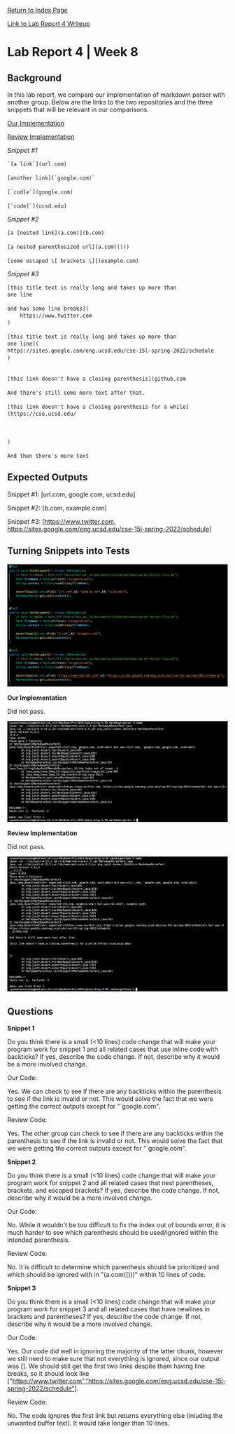 [Return to Index Page](https://andrewonozuka.github.io/cse15l-lab-reports/index)

[Link to Lab Report 4 Writeup](https://docs.google.com/document/d/1q7HzkBHREFiAFCbs5-SdMA8vxfdkV2vxAqGMB-haE5U/edit?usp=sharing)

# Lab Report 4 | Week 8

## Background

In this lab report, we compare our implementation of markdown parser with another group. Below are the links to the two repositories and the three snippets that will be relevant in our comparisons.

[Our Implementation](https://github.com/andrewonozuka/markdown-parser)

[Review Implementation](https://github.com/HantianLin/markdown-parser)

*Snippet #1*
```
`[a link`](url.com)

[another link](`google.com)`

[`cod[e`](google.com)

[`code]`](ucsd.edu)
```

*Snippet #2*
```
[a [nested link](a.com)](b.com)

[a nested parenthesized url](a.com(()))

[some escaped \[ brackets \]](example.com)
```

*Snippet #3*
```
[this title text is really long and takes up more than 
one line

and has some line breaks](
    https://www.twitter.com
)

[this title text is really long and takes up more than 
one line](
https://sites.google.com/eng.ucsd.edu/cse-15l-spring-2022/schedule
)


[this link doesn't have a closing parenthesis](github.com

And there's still some more text after that.

[this link doesn't have a closing parenthesis for a while](https://cse.ucsd.edu/



)

And then there's more text
```

## Expected Outputs

Snippet #1: [url.com, google.com, ucsd.edu]

Snippet #2: [b.com, example.com]

Snippet #3: [https://www.twitter.com, https://sites.google.com/eng.ucsd.edu/cse-15l-spring-2022/schedule]

## Turning Snippets into Tests

![](https://github.com/andrewonozuka/cse15l-lab-reports/blob/main/ss-lr4/Screen%20Shot%202022-05-22%20at%2014.44.15.png?raw=true)

**Our Implementation**

Did not pass.

![](https://github.com/andrewonozuka/cse15l-lab-reports/blob/main/ss-lr4/Screen%20Shot%202022-05-22%20at%2014.52.47.png?raw=true)

**Review Implementation**

Did not pass.

![](https://github.com/andrewonozuka/cse15l-lab-reports/blob/main/ss-lr4/Screen%20Shot%202022-05-22%20at%2014.47.47.png?raw=true)

## Questions

**Snippet 1**

Do you think there is a small (<10 lines) code change that will make your program work for snippet 1 and all related cases that use inline code with backticks? If yes, describe the code change. If not, describe why it would be a more involved change.

Our Code:

Yes. We can check to see if there are any backticks within the parenthesis to see if the link is invalid or not. This would solve the fact that we were getting the correct outputs except for "`google.com".

Review Code:

Yes. The other group can check to see if there are any backticks within the parenthesis to see if the link is invalid or not. This would solve the fact that we were getting the correct outputs except for "`google.com".

**Snippet 2**

Do you think there is a small (<10 lines) code change that will make your program work for snippet 2 and all related cases that nest parentheses, brackets, and escaped brackets? If yes, describe the code change. If not, describe why it would be a more involved change.

Our Code:

No. While it wouldn't be too difficult to fix the index out of bounds error, it is much harder to see which parenthesis should be used/ignored within the intended parenthesis.

Review Code:

No. It is difficult to determine which parenthesis should be prioritized and which should be ignored with in "(a.com(()))" within 10 lines of code.

**Snippet 3**

Do you think there is a small (<10 lines) code change that will make your program work for snippet 3 and all related cases that have newlines in brackets and parentheses? If yes, describe the code change. If not, describe why it would be a more involved change.

Our Code:

Yes. Our code did well in ignoring the majority of the latter chunk, however we still need to make sure that not everything is ignored, since our output was []. We should still get the first two links despite them having line breaks, so it should look like ["https://www.twitter.com","https://sites.google.com/eng.ucsd.edu/cse-15l-spring-2022/schedule"].

Review Code:

No. The code ignores the first link but returns everything else (inluding the unwanted buffer text). It would take longer than 10 lines.